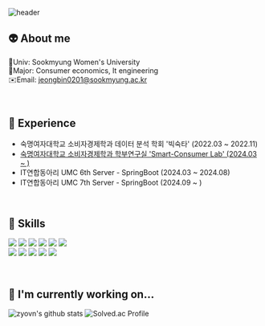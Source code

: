 ![header](https://capsule-render.vercel.app/api?type=waving&color=auto&height=300&section=header&text=Hi!%20This%20is%20zyovn's%20Github&fontSize=50)

👽 **About me**
---
🏫Univ: Sookmyung Women's University</br>
📖Major: Consumer economics, It engineering</br>
✉️Email: jeongbin0201@sookmyung.ac.kr

<br>

👣 **Experience**
---
- 숙명여자대학교 소비자경제학과 데이터 분석 학회 '빅숙타' (2022.03 ~ 2022.11)
- <a href=https://sites.google.com/view/smart-consumer-lab> 숙명여자대학교 소비자경제학과 학부연구실 'Smart-Consumer Lab' (2024.03 ~ ) </a>
- IT연합동아리 UMC 6th Server - SpringBoot (2024.03 ~ 2024.08)
- IT연합동아리 UMC 7th Server - SpringBoot (2024.09 ~ )
<br>

🚀 **Skills**
---
<img src="https://img.shields.io/badge/Python-14354C?style=for-the-badge&logo=python&logoColor=white"></a>
<img src="https://img.shields.io/badge/C-00599C?style=for-the-badge&logo=c&logoColor=white"></a>
<img src="https://img.shields.io/badge/C%2B%2B-00599C?style=for-the-badge&logo=c%2B%2B&logoColor=white"></a>
<img src="https://img.shields.io/badge/Java-ED8B00?style=for-the-badge&logo=openjdk&logoColor=white"></a>
<img src="https://img.shields.io/badge/R-276DC3?style=for-the-badge&logo=r&logoColor=white"></a> 
<img src="https://img.shields.io/badge/RStudio-75AADB?style=for-the-badge&logo=RStudio&logoColor=white"></a> <br>
<img src="https://img.shields.io/badge/jupyter-2C2C32.svg?style=for-the-badge&logo=jupyter&logoColor=F37726"/>
<img src="https://img.shields.io/badge/Spring-6DB33F?style=for-the-badge&logo=spring&logoColor=white"></a>
<img src="https://img.shields.io/badge/springboot-6DB33F?style=for-the-badge&logo=springboot&logoColor=white"></a>
<img src="https://img.shields.io/badge/MySQL-005C84?style=for-the-badge&logo=mysql&logoColor=white"></a>
<img src="https://img.shields.io/badge/SQLite-07405E?style=for-the-badge&logo=sqlite&logoColor=white"></a>

<br>

🌱 **I'm currently working on...**
---
![zyovn's github stats](https://github-readme-stats.vercel.app/api?username=zyovn&count_private=true&show_icons=true&theme=tokyonight)
![Solved.ac Profile](http://mazassumnida.wtf/api/v2/generate_badge?boj=zyovn)
